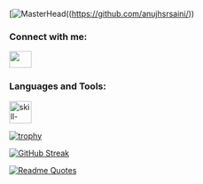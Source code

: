 [![MasterHead]((https://media4.giphy.com/media/v1.Y2lkPTc5MGI3NjExNXEwOXltMWV0NzgxcG45NXBpYXQzZ3E3NTBzdmdhc3g2MWMzcjllcyZlcD12MV9pbnRlcm5hbF9naWZfYnlfaWQmY3Q9Zw/3o7TKSx0g7RqRniGFG/giphy.gif))((https://github.com/anujhsrsaini/))

<h3 align="left">Connect with me:</h3>
<p align="left">
<a href="https://www.linkedin.com/in/anuj-saini-7230a0257/" target="blank"><img align="center" src="social-icon-url" alt="" height="30" width="40"/></a>
</p>

<h3 align="left">Languages and Tools:</h3>
<p align="left"> 
<a href="skill-url" target="_blank"><img src="skill-icon-url" alt="skill-name" width="40" height="40"/> </a>
</p>

[![trophy](https://github-profile-trophy.vercel.app/?username=anujhsrsaini)](https://github.com/ryo-ma/github-profile-trophy)

[![GitHub Streak](https://github-readme-streak-stats.herokuapp.com/?user=anujhsrsaini)](https://git.io/streak-stats)

[![Readme Quotes](https://quotes-github-readme.vercel.app/api?type=horizontal&theme=dark)](https://github.com/piyushsuthar/github-readme-quotes)
